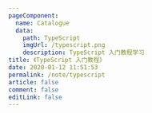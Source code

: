 ```yaml
---
pageComponent:
  name: Catalogue
  data:
    path: TypeScript
    imgUrl: /typescript.png
    description: TypeScript 入门教程学习
title: 《TypeScript 入门教程》
date: 2020-01-12 11:51:53
permalink: /note/typescript
article: false
comment: false
editLink: false
---
```

